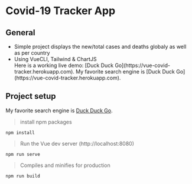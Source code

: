 # Covid-19 Tracker App

## General
<ul>
 <li>Simple project displays the new/total cases and deaths globaly as well as per country </li> 
 <li>Using VueCLI, Tailwind & ChartJS </li>
 Here is a working live demo: [Duck Duck Go](https://vue-covid-tracker.herokuapp.com).
 My favorite search engine is [Duck Duck Go](https://vue-covid-tracker.herokuapp.com).
</ul>

## Project setup
My favorite search engine is [Duck Duck Go](https://vue-covid-tracker.herokuapp.com).
> install npm packages
```
npm install
```

> Run the Vue dev server (http://localhost:8080)
```
npm run serve
```

> Compiles and minifies for production
```
npm run build
```
